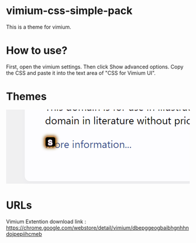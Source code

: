 # vimium-css-simple-pack
This is a theme for vimium.

# How to use?
First, open the vimium settings.
Then click Show advanced options.
Copy the CSS and paste it into the text area of "CSS for Vimium UI".
# Themes
![GIF](https://github.com/ZozonTeq/vimium-css/blob/main/image/rgbblack.gif)
# URLs
Vimium Extention download link : https://chrome.google.com/webstore/detail/vimium/dbepggeogbaibhgnhhndojpepiihcmeb

